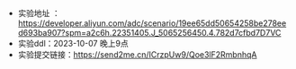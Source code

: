 -  实验地址 ：https://developer.aliyun.com/adc/scenario/19ee65dd50654258be278eed693ba907?spm=a2c6h.22351405.J_5065256450.4.782d7cfbd7D7VC
-  实验ddl：2023-10-07 晚上9点
-  实验提交链接：https://send2me.cn/ICrzpUw9/Qoe3lF2RmbnhqA
